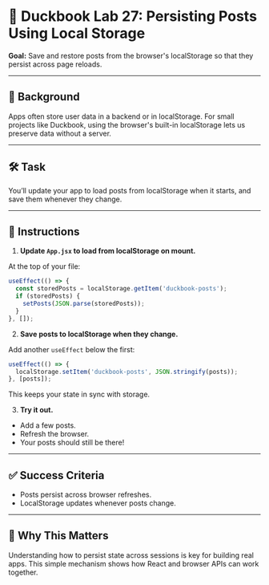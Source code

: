 # 🧪 Duckbook Lab 27: Persisting Posts Using Local Storage

**Goal:** Save and restore posts from the browser's localStorage so that they persist across page reloads.

---

## 🐥 Background

Apps often store user data in a backend or in localStorage. For small projects like Duckbook, using the browser's built-in localStorage lets us preserve data without a server.

---

## 🛠️ Task

You’ll update your app to load posts from localStorage when it starts, and save them whenever they change.

---

## 🧾 Instructions

1. **Update `App.jsx` to load from localStorage on mount.**

At the top of your file:

```jsx
useEffect(() => {
  const storedPosts = localStorage.getItem('duckbook-posts');
  if (storedPosts) {
    setPosts(JSON.parse(storedPosts));
  }
}, []);
```

2. **Save posts to localStorage when they change.**

Add another `useEffect` below the first:

```jsx
useEffect(() => {
  localStorage.setItem('duckbook-posts', JSON.stringify(posts));
}, [posts]);
```

This keeps your state in sync with storage.

3. **Try it out.**

- Add a few posts.
- Refresh the browser.
- Your posts should still be there!

---

## ✅ Success Criteria

- Posts persist across browser refreshes.
- LocalStorage updates whenever posts change.

---

## 🧠 Why This Matters

Understanding how to persist state across sessions is key for building real apps. This simple mechanism shows how React and browser APIs can work together.
